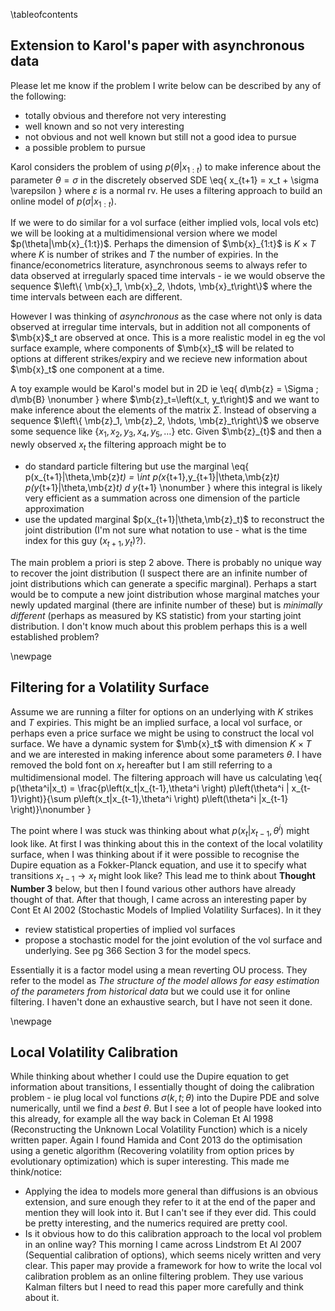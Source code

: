 
\tableofcontents 

## Extension to Karol's paper with asynchronous data

Please let me know if the problem I write below can be described by any 
of the following:

* totally obvious and therefore not very interesting 
* well known and so not very interesting 
* not obvious and not well known but still not a good idea to pursue
* a possible problem to pursue 

Karol considers the problem of using $p\left(\theta|x_{1:t}\right)$ to 
make inference about the parameter $\theta=\sigma$ in the discretely 
observed SDE 
\eq{
    x_{t+1} = x_t + \sigma \varepsilon
} 
where $\varepsilon$ is a normal rv.  He uses a filtering approach to 
build an online model of $p(\sigma|x_{1:t})$.  

If we were to do similar for a vol surface (either implied vols, local 
vols etc) we will be looking at a multidimensional version where we model 
$p(\theta|\mb{x}_{1:t})$.  Perhaps the dimension of $\mb{x}_{1:t}$ is 
$K \times T$ where $K$ is number of strikes and $T$ the number of expiries.
In the finance/econometrics literature, asynchronous seems to always refer 
to data observed at irregularly spaced time intervals - ie we would observe 
the sequence $\left\{ \mb{x}_1, \mb{x}_2, \hdots, \mb{x}_t\right\}$ where 
the time intervals between each are different.  

However I was thinking of *asynchronous* as the case where not only is data 
observed at irregular time intervals, but in addition not all components of 
$\mb{x}$_t are observed at once.  This is a more realistic model in eg the 
vol surface example, where components of $\mb{x}_t$ will be related to options 
at different strikes/expiry and we recieve new information about $\mb{x}_t$ 
one component at a time.  

A toy example would be Karol's model but in 2D ie 
\eq{ d\mb{z} = \Sigma \; d\mb{B} \nonumber }
where $\mb{z}_t=\left(x_t, y_t\right)$ and we want to make inference about
the elements of the matrix $\Sigma$. Instead of observing a sequence 
$\left\{ \mb{z}_1, \mb{z}_2, \hdots, \mb{z}_t\right\}$ we observe some 
sequence like $\left\{ x_1, x_2, y_3, x_4, y_5, \hdots \right\}$ etc.
Given $\mb{z}_{t}$ and then a newly observed $x_t$ the filtering approach 
might be to

* do standard particle filtering but use the marginal 
\eq{
    p(x_{t+1}|\theta,\mb{z}_t) = \int p(x_{t+1},y_{t+1}|\theta,\mb{z}_t) 
    p(y_{t+1}|\theta,\mb{z}_t) d y_{t+1} \nonumber
}
where this integral is likely very efficient as a summation across one 
dimension of the particle approximation
* use the updated marginal $p(x_{t+1}|\theta,\mb{z}_t)$ to reconstruct 
the joint distribution (I'm not sure what notation to use - what is the
time index for this guy $\left(x_{t+1},y_t\right)$?).

The main problem a priori is step 2 above.  There is probably no unique 
way to recover the joint distribution (I suspect there are an infinite 
number of joint distributions which can generate a specific marginal). 
Perhaps a start would be to compute a new joint distribution whose marginal 
matches your newly updated marginal (there are infinite number of these) but 
is *minimally different* (perhaps as measured by KS statistic) from your 
starting joint distribution.  I don't know much about this problem perhaps
this is a well established problem?

\newpage 

## Filtering for a Volatility Surface 

Assume we are running a filter for options on an underlying with 
$K$ strikes and $T$ expiries.  This might be an implied surface, a 
local vol surface, or perhaps even a price surface we might be using to
construct the local vol surface.  We have a dynamic system for $\mb{x}_t$ 
with dimension $K \times T$ and we are interested in making 
inference about some parameters $\theta$.  I have removed the bold 
font on $x_t$ hereafter but I am still referring to a multidimensional 
model.  The filtering approach will have us calculating 
\eq{
    p(\theta^i|x_t) =  \frac{p\left(x_t|x_{t-1},\theta^i \right) 
    p\left(\theta^i | x_{t-1}\right)}{\sum p\left(x_t|x_{t-1},\theta^i \right) 
    p\left(\theta^i |x_{t-1} \right)}\nonumber 
}

The point where I was stuck was thinking about what $p\left(x_t|x_{t-1},\theta^i \right)$
might look like.  At first I was thinking about this in the context of the
local volatility surface, when I was thinking about if it were possible to 
recognise the Dupire equation as a Fokker-Planck equation, and use it to 
specify what transitions $x_{t-1} \rightarrow x_t$ might look like?  This
lead me to think about **Thought Number 3** below, but then I found various
other authors have already thought of that.  After that though, I came across 
an interesting paper by Cont Et Al 2002 (Stochastic Models of Implied Volatility
Surfaces).  In it they

* review statistical properties of implied vol surfaces
* propose a stochastic model for the joint evolution of the vol surface
and underlying. See pg 366 Section 3 for the model specs.

Essentially it is a factor model using a mean reverting OU process.  They
refer to the model as *The structure of the model allows for easy estimation 
of the parameters from historical data* but we could use it for online filtering.  I 
haven't done an exhaustive search, but I have not seen it done.

\newpage 

## Local Volatility Calibration

While thinking about whether I could use the Dupire equation to get information
about transitions, I essentially thought of doing the calibration problem - ie
plug local vol functions $\sigma(k,t;\theta)$ into the Dupire PDE and solve 
numerically, until we find a *best* $\theta$.  But I see a lot of people have 
looked into this already, for example all the way back in Coleman Et Al 1998 
(Reconstructing the Unknown Local Volatility Function) which is a nicely written
paper.  Again I found Hamida and Cont 2013 do the optimisation using a genetic
algorithm (Recovering volatility from option prices by evolutionary optimization)
which is super interesting.  This made me think/notice:

* Applying the idea to models more general than diffusions is an obvious extension,
and sure enough they refer to it at the end of the paper and mention they will
look into it.  But I can't see if they ever did.  This could be pretty interesting,
and the numerics required are pretty cool.
* Is it obvious how to do this calibration approach to the local vol problem in
an online way?  This morning I came across Lindstrom Et Al 2007 (Sequential 
calibration of options), which seems nicely written and very clear.  This paper may 
provide a framework for how to write the local vol calibration problem as an online 
filtering problem.  They use various Kalman filters but I need to read this paper 
more carefully and think about it.